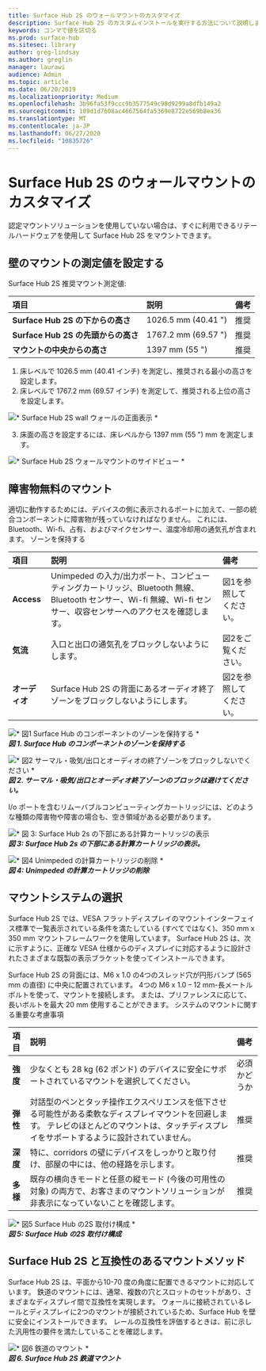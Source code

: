 ```yaml
---
title: Surface Hub 2S のウォールマウントのカスタマイズ
description: Surface Hub 2S のカスタムインストールを実行する方法について説明します。
keywords: コンマで値を区切る
ms.prod: surface-hub
ms.sitesec: library
author: greg-lindsay
ms.author: greglin
manager: laurawi
audience: Admin
ms.topic: article
ms.date: 06/20/2019
ms.localizationpriority: Medium
ms.openlocfilehash: 3b96fa53f9ccc9b3577549c98d9299a8dfb149a2
ms.sourcegitcommit: 109d1d7608ac4667564fa5369e8722e569b8ea36
ms.translationtype: MT
ms.contentlocale: ja-JP
ms.lasthandoff: 06/27/2020
ms.locfileid: "10835726"
---
```

# Surface Hub 2S のウォールマウントのカスタマイズ

認定マウントソリューションを使用していない場合は、すぐに利用できるリテールハードウェアを使用して Surface Hub 2S をマウントできます。

## 壁のマウントの測定値を設定する

Surface Hub 2S 推奨マウント測定値:

|**項目**|**説明**|**備考**|
|:------ |:------------- |:------- |
|**Surface Hub 2S の下からの高さ**| 1026.5 mm (40.41 ") | 推奨 |
|**Surface Hub 2S の先頭からの高さ**| 1767.2 mm (69.57 ") | 推奨 |
|**マウントの中央からの高さ**| 1397 mm (55 ") | 推奨 |

1. 床レベルで 1026.5 mm (40.41 インチ) を測定し、推奨される最小の高さを設定します。
2. 床レベルで 1767.2 mm (69.57 インチ) を測定して、推奨される上位の高さを設定します。

![* Surface Hub 2S wall ウォールの正面表示 *](images/sh2-wall-front.png) <br>

3. 床面の高さを設定するには、床レベルから 1397 mm (55 ") mm を測定します。

![* Surface Hub 2S ウォールマウントのサイドビュー *](images/sh2-wall-side.png) <br>

## 障害物無料のマウント

適切に動作するためには、デバイスの側に表示されるポートに加えて、一部の統合コンポーネントに障害物が残っていなければなりません。 これには、Bluetooth、Wi-fi、占有、およびマイクセンサー、温度冷却用の通気孔が含まれます。
ゾーンを保持する

|**項目**|**説明**|**備考**|
|:---- |:----------- |:----- |
|**Access**| Unimpeded の入力/出力ポート、コンピューティングカートリッジ、Bluetooth 無線、Bluetooth センサー、Wi-fi 無線、Wi-fi センサー、収容センサーへのアクセスを確認します。 | 図1を参照してください。 |
|**気流**| 入口と出口の通気孔をブロックしないようにします。 | 図2をご覧ください。  |
|**オーディオ**| Surface Hub 2S の背面にあるオーディオ終了ゾーンをブロックしないようにします。 | 図2を参照してください。 |

![* 図1 Surface Hub のコンポーネントのゾーンを保持する *](images/sh2-keepout-zones.png) <br>
***図 1.  Surface Hub のコンポーネントのゾーンを保持する***

![* 図2 サーマル・吸気/出口とオーディオの終了ゾーンをブロックしないでください *](images/sh2-thermal-audio.png) <br>
***図 2.  サーマル・吸気/出口とオーディオ終了ゾーンのブロックは避けてください。<br>***

I/o ポートを含むリムーバブルコンピューティングカートリッジには、どのような種類の障害物や障害の場合も、空き領域がある必要があります。

![* 図 3: Surface Hub 2s の下部にある計算カートリッジの表示](images/sh2-ports.png) <br>
***図 3: Surface Hub 2s の下部にある計算カートリッジの表示。***

![* 図4 Unimpeded の計算カートリッジの削除 *](images/sh2-cartridge.png) <br>
***図 4:  Unimpeded の計算カートリッジの削除***

## マウントシステムの選択

Surface Hub 2S では、VESA フラットディスプレイのマウントインターフェイス標準で一覧表示されている条件を満たしている (すべてではなく)、350 mm x 350 mm マウントフレームワークを使用しています。 Surface Hub 2S は、次に示すように、正確な VESA 仕様からのディスプレイに対応するように設計されたさまざまな既製の表示ブラケットを使ってインストールできます。

Surface Hub 2S の背面には、M6 x 1.0 の4つのスレッド穴が円形バンプ (565 mm の直径) に中央に配置されています。 4つの M6 x 1.0 – 12 mm-長メートルボルトを使って、マウントを接続します。 または、プリファレンスに応じて、長いボルトを最大 20 mm 使用することができます。
システムのマウントに関する重要な考慮事項

|**項目**|**説明**|**備考**|
|:------ |:------------- |:------- |
|**強度**| 少なくとも 28 kg (62 ポンド) のデバイスに安全にサポートされているマウントを選択してください。 | 必須かどうか |
|**弾性**| 対話型のペンとタッチ操作エクスペリエンスを低下させる可能性がある柔軟なディスプレイマウントを回避します。 テレビのほとんどのマウントは、タッチディスプレイをサポートするように設計されていません。 | 推奨 |
|**深度**| 特に、corridors の壁にデバイスをしっかりと取り付け、部屋の中には、他の経路を示します。| 推奨 |
|**多様**| 既存の横向きモードと任意の縦モード (今後の可用性の対象) の両方で、お客さまのマウントソリューションが非表示になっていないことを確認します。 | 推奨 |

![* 図5 Surface Hub の2S 取付け構成 *](images/sh2-mount-config.png) <br>
***図 5:  Surface Hub の2S 取付け構成***

## Surface Hub 2S と互換性のあるマウントメソッド

Surface Hub 2S は、平面から10-70 度の角度に配置できるマウントに対応しています。 鉄道のマウントには、通常、複数の穴とスロットのセットがあり、さまざまなディスプレイ間で互換性を実現します。 ウォールに接続されているレールとディスプレイに2つのマウントが接続されているため、Surface Hub を壁に安全にインストールできます。 レールの互換性を評価するときは、前に示した汎用性の要件を満たしていることを確認します。

![* 図6 鉄道のマウント *](images/h2gen-railmount.png)<br>
***図 6.  Surface Hub 2S 鉄道マウント***
